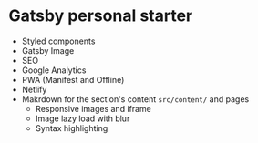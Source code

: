 # Gatsby personal starter

- Styled components
- Gatsby Image
- SEO
- Google Analytics
- PWA (Manifest and Offline)
- Netlify
- Makrdown for the section's content `src/content/` and pages
  - Responsive images and iframe
  - Image lazy load with blur
  - Syntax highlighting
